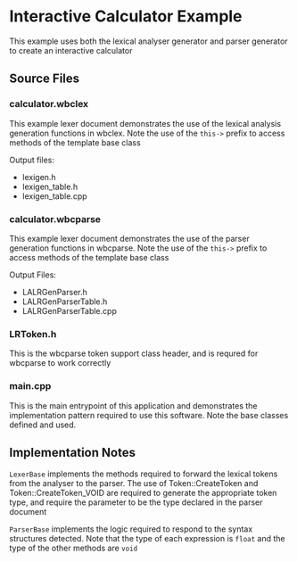 # Interactive Calculator Example
This example uses both the lexical analyser generator and parser generator to create an interactive calculator

## Source Files
### calculator.wbclex
This example lexer document demonstrates the use of the lexical analysis generation functions in wbclex. Note the
use of the `this->` prefix to access methods of the template base class

Output files:
* lexigen.h
* lexigen_table.h
* lexigen_table.cpp

### calculator.wbcparse
This example lexer document demonstrates the use of the parser generation functions in wbcparse. Note the
use of the `this->` prefix to access methods of the template base class

Output Files:
* LALRGenParser.h
* LALRGenParserTable.h
* LALRGenParserTable.cpp

### LRToken.h
This is the wbcparse token support class header, and is requred for wbcparse to work correctly

### main.cpp
This is the main entrypoint of this application and demonstrates the implementation pattern required to use this software. Note the base classes defined and used.

## Implementation Notes
`LexerBase` implements the methods required to forward the lexical tokens from the analyser to the parser. The use of Token::CreateToken and Token::CreateToken_VOID are required to generate the appropriate token type, and require the parameter to be the type declared in the parser document

`ParserBase` implements the logic required to respond to the syntax structures detected. Note that the type of each
expression is `float` and the type of the other methods are `void`

